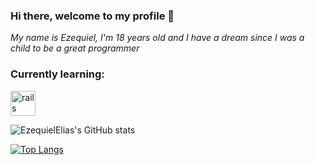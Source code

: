 ### Hi there, welcome to my profile 👋

*My name is Ezequiel, I'm 18 years old and I have a dream since I was a child to be a great programmer*

### Currently learning:

<img src="https://cdn.jsdelivr.net/gh/devicons/devicon/icons/java/java-original-wordmark.svg" alt="rails" width="40" height="40" style="max width:100%;"></img>

![EzequielElias's GitHub stats](https://github-readme-stats.vercel.app/api?username=EzequielElias&show_icons=true&theme=dark)

[![Top Langs](https://github-readme-stats.vercel.app/api/top-langs/?username=EzequielElias&layout=compact)](https://github.com/EzequielElias/github-readme-stats)
